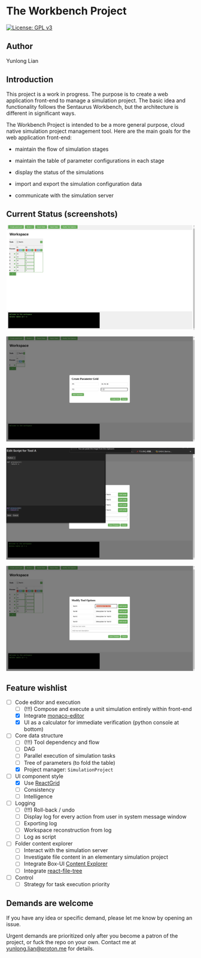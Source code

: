 The Workbench Project
===

[![License: GPL v3](https://img.shields.io/badge/License-GPLv3-blue.svg)](https://www.gnu.org/licenses/gpl-3.0)


## Author
Yunlong Lian


## Introduction

This project is a work in progress. The purpose is to create a web application front-end to manage a simulation project. The basic idea and functionality follows the Sentaurus Workbench, but the architecture is different in significant ways.

The Workbench Project is intended to be a more general purpose, cloud native simulation project management tool. Here are the main goals for the web application front-end:

+ maintain the flow of simulation stages

+ maintain the table of parameter configurations in each stage

+ display the status of the simulations

+ import and export the simulation configuration data

+ communicate with the simulation server

## Current Status (screenshots)

![](./images/p1.jpeg)

![](./images/p2.jpeg)

![](./images/p3.jpeg)

![](./images/p4.jpeg)


## Feature wishlist

- [ ] Code editor and execution
  - [ ] (!!!) Compose and execute a unit simulation entirely within front-end
  - [x] Integrate [monaco-editor](https://github.com/react-monaco-editor/react-monaco-editor)
  - [x] UI as a calculator for immediate verification (python console at bottom)

- [ ] Core data structure
  - [ ]  (!!!) Tool dependency and flow
    - [ ] DAG
    - [ ] Parallel execution of simulation tasks
  - [ ] Tree of parameters (to fold the table)
  - [x] Project manager: `SimulationProject`

- [ ] UI component style
  - [x] Use [ReactGrid](https://reactgrid.com/)
  - [ ] Consistency
  - [ ] Intelligence

- [ ] Logging
  - [ ] (!!!) Roll-back / undo
  - [ ] Display log for every action from user in system message window
  - [ ] Exporting log
  - [ ] Workspace reconstruction from log
  - [ ] Log as script

- [ ] Folder content explorer
  - [ ] Interact with the simulation server
  - [ ] Investigate file content in an elementary simulation project
  - [ ] Integrate Box-UI [Content Explorer](https://developer.box.com/guides/embed/ui-elements/explorer/)
  - [ ] Integrate [react-file-tree](https://github.com/jossmac/react-file-tree)

- [ ] Control
  - [ ] Strategy for task execution priority

## Demands are welcome

If you have any idea or specific demand, please let me know by opening an issue. 

Urgent demands are prioritized only after you become a patron of the project, or fuck the repo on your own. 
Contact me at yunlong.lian@proton.me for details.

